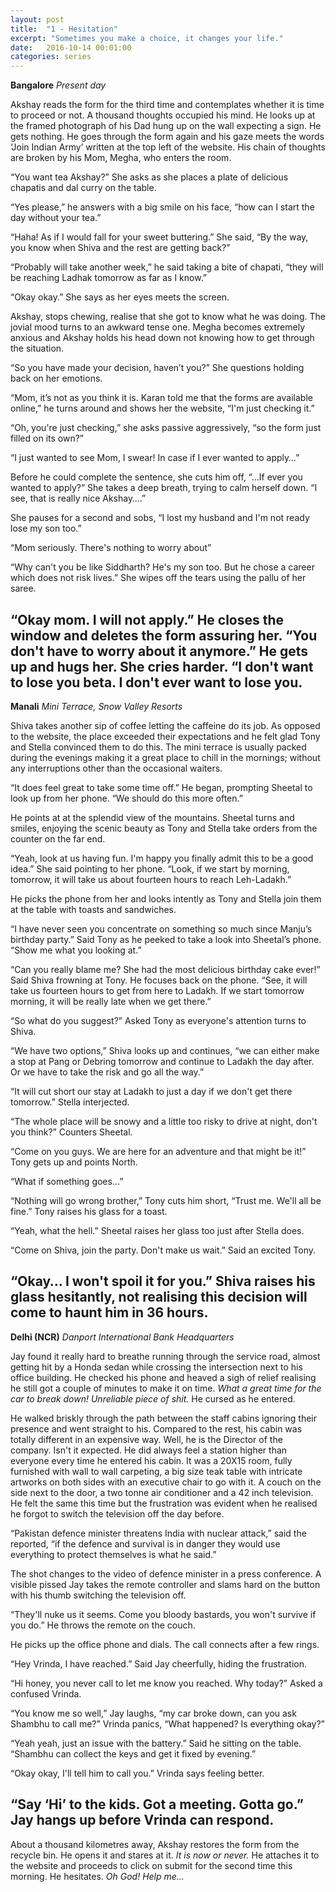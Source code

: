 ```yaml
---
layout: post
title:  "1 - Hesitation"
excerpt: "Sometimes you make a choice, it changes your life."
date:   2016-10-14 00:01:00
categories: series
---
```

**Bangalore**
*Present day*

Akshay reads the form for the third time and contemplates whether it is time to proceed or not. A thousand thoughts occupied his mind. He looks up at the framed photograph of his Dad hung up on the wall expecting a sign. He gets nothing. He goes through the form again and his gaze meets the words ‘Join Indian Army’ written at the top left of the website. His chain of thoughts are broken by his Mom, Megha, who enters the room.

“You want tea Akshay?” She asks as she places a plate of delicious chapatis and dal curry on the table.

“Yes please,” he answers with a big smile on his face, “how can I start the day without your tea.”

“Haha! As if I would fall for your sweet buttering.” She said, “By the way, you know when Shiva and the rest are getting back?”

“Probably will take another week,” he said taking a bite of chapati, “they will be reaching Ladhak tomorrow as far as I know.”

“Okay okay.” She says as her eyes meets the screen.

Akshay, stops chewing, realise that she got to know what he was doing. The jovial mood turns to an awkward tense one. Megha becomes extremely anxious and Akshay holds his head down not knowing how to get through the situation.

“So you have made your decision, haven’t you?” She questions holding back on her emotions.

“Mom, it’s not as you think it is. Karan told me that the forms are available online,” he turns around and shows her the website, “I'm just checking it.”

“Oh, you're just checking,” she asks passive aggressively, “so the form just filled on its own?”

“I just wanted to see Mom, I swear! In case if I ever wanted to apply…”

Before he could complete the sentence, she cuts him off, “…If ever you wanted to apply?” She takes a deep breath, trying to calm herself down. “I see, that is really nice Akshay….” 

She pauses for a second and sobs, “I lost my husband and I'm not ready lose my son too.”

“Mom seriously. There's nothing to worry about”

“Why can't you be like Siddharth? He's my son too. But he chose a career which does not risk lives.” She wipes off the tears using the pallu of her saree.

“Okay mom. I will not apply.” He closes the window and deletes the form assuring her. “You don't have to worry about it anymore.”
He gets up and hugs her. She cries harder. “I don't want to lose you beta. I don't ever want to lose you.
----------

**Manali**
*Mini Terrace, Snow Valley Resorts*

Shiva takes another sip of coffee letting the caffeine do its job. As opposed to the website, the place exceeded their expectations and he felt glad Tony and Stella convinced them to do this. The mini terrace is usually packed during the evenings making it a great place to chill in the mornings; without any interruptions other than the occasional waiters.

“It does feel great to take some time off.” He began, prompting Sheetal to look up from her phone. “We should do this more often.”

He points at at the splendid view of the mountains. Sheetal turns and smiles, enjoying the scenic beauty as Tony and Stella take orders from the counter on the far end.

“Yeah, look at us having fun. I'm happy you finally admit this to be a good idea.” She said pointing to her phone. “Look, if we start by morning, tomorrow, it will take us about fourteen hours to reach Leh-Ladakh.”

He picks the phone from her and looks intently as Tony and Stella join them at the table with toasts and sandwiches.

“I have never seen you concentrate on something so much since Manju’s birthday party.” Said Tony as he peeked to take a look into Sheetal’s phone. “Show me what you looking at.”

“Can you really blame me? She had the most delicious birthday cake ever!” Said Shiva frowning at Tony. He focuses back on the phone. “See, it will take us fourteen hours to get from here to Ladakh. If we start tomorrow morning, it will be really late when we get there.”

“So what do you suggest?” Asked Tony as everyone's attention turns to Shiva.

“We have two options,” Shiva looks up and continues, “we can either make a stop at Pang or Debring tomorrow and continue to Ladakh the day after. Or we have to take the risk and go all the way.”

“It will cut short our stay at Ladakh to just a day if we don't get there tomorrow.” Stella interjected.

“The whole place will be snowy and a little too risky to drive at night, don't you think?” Counters Sheetal.

“Come on you guys. We are here for an adventure and that might be it!” Tony gets up and points North.

“What if something goes…”

“Nothing will go wrong brother,” Tony cuts him short, “Trust me. We'll all be fine.” Tony raises his glass for a toast.

“Yeah, what the hell.” Sheetal raises her glass too just after Stella does.

“Come on Shiva, join the party. Don't make us wait.” Said an excited Tony.

“Okay… I won't spoil it for you.” Shiva raises his glass hesitantly, not realising this decision will come to haunt him in 36 hours.
----------

**Delhi (NCR)**
*Danport International Bank Headquarters*

Jay found it really hard to breathe running through the service road, almost getting hit by a Honda sedan while crossing the intersection next to his office building. He checked his phone and heaved a sigh of relief realising he still got a couple of minutes to make it on time. *What a great time for the car to break down! Unreliable piece of shit.* He cursed as he entered.

He walked briskly through the path between the staff cabins ignoring their presence and went straight to his. Compared to the rest, his cabin was totally different in an expensive way. Well, he is the Director of the company. Isn't it expected. He did always feel a station higher than everyone every time he entered his cabin. It was a 20X15 room, fully furnished with wall to wall carpeting, a big size teak table with intricate artworks on both sides with an executive chair to go with it. A couch on the side next to the door, a two tonne air conditioner and a 42 inch television. He felt the same this time but the frustration was evident when he realised he forgot to switch the television off the day before.

“Pakistan defence minister threatens India with nuclear attack,” said the reported, “if the defence and survival is in danger they would use everything to protect themselves is what he said.”

The shot changes to the video of defence minister in a press conference. A visible pissed Jay takes the remote controller and slams hard on the button with his thumb switching the television off.

“They'll nuke us it seems. Come you bloody bastards, you won't survive if you do.” He throws the remote on the couch.

He picks up the office phone and dials. The call connects after a few rings.

“Hey Vrinda, I have reached.” Said Jay cheerfully, hiding the frustration.

“Hi honey, you never call to let me know you reached. Why today?” Asked a confused Vrinda.

“You know me so well,” Jay laughs, “my car broke down, can you ask Shambhu to call me?”
Vrinda panics, “What happened? Is everything okay?”

“Yeah yeah, just an issue with the battery.” Said he sitting on the table. “Shambhu can collect the keys and get it fixed by evening.”

“Okay okay, I'll tell him to call you.” Vrinda says feeling better.

“Say ‘Hi’ to the kids. Got a meeting. Gotta go.” Jay hangs up before Vrinda can respond.
----------

About a thousand kilometres away, Akshay restores the form from the recycle bin. He opens it and stares at it. *It is now or never.* He attaches it to the website and proceeds to click on submit for the second time this morning. He hesitates. *Oh God! Help me…*
